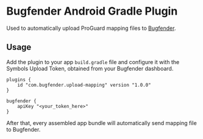 Bugfender Android Gradle Plugin
===============================

Used to automatically upload ProGuard mapping files to [Bugfender](https://bugfender.com).

## Usage

Add the plugin to your app `build.gradle` file and configure it with the Symbols Upload Token, obtained from your Bugfender dashboard.

```
plugins {
    id "com.bugfender.upload-mapping" version "1.0.0"
}

bugfender {
    apiKey "<your_token_here>"
}
```

After that, every assembled app bundle will automatically send mapping file to Bugfender.
